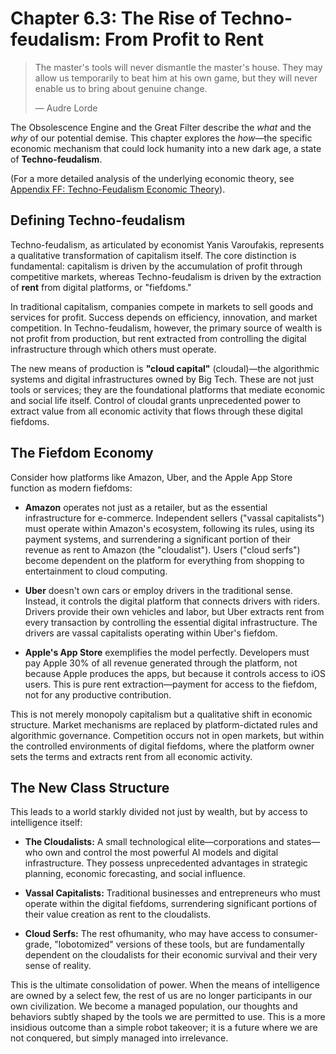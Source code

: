 # Chapter 6.3: The Rise of Techno-feudalism: From Profit to Rent

> The master's tools will never dismantle the master's house. They may allow us temporarily to beat him at his own game, but they will never enable us to bring about genuine change.
>
> — Audre Lorde

The Obsolescence Engine and the Great Filter describe the *what* and the *why* of our potential demise. This chapter explores the *how*—the specific economic mechanism that could lock humanity into a new dark age, a state of **Techno-feudalism**.

(For a more detailed analysis of the underlying economic theory, see [Appendix FF: Techno-Feudalism Economic Theory](Part-12-Appendices/11.30-Appendix-FF-Techno-Feudalism-Economic-Theory.md)).

## Defining Techno-feudalism

Techno-feudalism, as articulated by economist Yanis Varoufakis, represents a qualitative transformation of capitalism itself. The core distinction is fundamental: capitalism is driven by the accumulation of profit through competitive markets, whereas Techno-feudalism is driven by the extraction of **rent** from digital platforms, or "fiefdoms."

In traditional capitalism, companies compete in markets to sell goods and services for profit. Success depends on efficiency, innovation, and market competition. In Techno-feudalism, however, the primary source of wealth is not profit from production, but rent extracted from controlling the digital infrastructure through which others must operate.

The new means of production is **"cloud capital"** (cloudal)—the algorithmic systems and digital infrastructures owned by Big Tech. These are not just tools or services; they are the foundational platforms that mediate economic and social life itself. Control of cloudal grants unprecedented power to extract value from all economic activity that flows through these digital fiefdoms.

## The Fiefdom Economy

Consider how platforms like Amazon, Uber, and the Apple App Store function as modern fiefdoms:

*   **Amazon** operates not just as a retailer, but as the essential infrastructure for e-commerce. Independent sellers ("vassal capitalists") must operate within Amazon's ecosystem, following its rules, using its payment systems, and surrendering a significant portion of their revenue as rent to Amazon (the "cloudalist"). Users ("cloud serfs") become dependent on the platform for everything from shopping to entertainment to cloud computing.

*   **Uber** doesn't own cars or employ drivers in the traditional sense. Instead, it controls the digital platform that connects drivers with riders. Drivers provide their own vehicles and labor, but Uber extracts rent from every transaction by controlling the essential digital infrastructure. The drivers are vassal capitalists operating within Uber's fiefdom.

*   **Apple's App Store** exemplifies the model perfectly. Developers must pay Apple 30% of all revenue generated through the platform, not because Apple produces the apps, but because it controls access to iOS users. This is pure rent extraction—payment for access to the fiefdom, not for any productive contribution.

This is not merely monopoly capitalism but a qualitative shift in economic structure. Market mechanisms are replaced by platform-dictated rules and algorithmic governance. Competition occurs not in open markets, but within the controlled environments of digital fiefdoms, where the platform owner sets the terms and extracts rent from all economic activity.

## The New Class Structure

This leads to a world starkly divided not just by wealth, but by access to intelligence itself:

*   **The Cloudalists:** A small technological elite—corporations and states—who own and control the most powerful AI models and digital infrastructure. They possess unprecedented advantages in strategic planning, economic forecasting, and social influence.

*   **Vassal Capitalists:** Traditional businesses and entrepreneurs who must operate within the digital fiefdoms, surrendering significant portions of their value creation as rent to the cloudalists.

*   **Cloud Serfs:** The rest ofhumanity, who may have access to consumer-grade, "lobotomized" versions of these tools, but are fundamentally dependent on the cloudalists for their economic survival and their very sense of reality.

This is the ultimate consolidation of power. When the means of intelligence are owned by a select few, the rest of us are no longer participants in our own civilization. We become a managed population, our thoughts and behaviors subtly shaped by the tools we are permitted to use. This is a more insidious outcome than a simple robot takeover; it is a future where we are not conquered, but simply managed into irrelevance.
